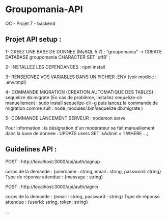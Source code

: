 # Groupomania-API
OC - Projet 7 - backend

## Projet API setup : 

1- CREEZ UNE BASE DE DONNEE (MySQL 5.7) : "groupomania"
  -> CREATE DATABASE groupomania CHARACTER SET 'utf8' ;

2- INSTALLEZ LES DEPENDANCES :
 npm install

3- RENSEIGNEZ VOS VARIABLES DANS UN FICHIER .ENV (voir modèle : .env.tmpl)


4- COMMANDE MIGRATION (CREATION AUTOMATIQUE DES TABLES) :
sequelize db:migrate
(En cas de problème, installez sequelize-cli manuellement : 
sudo install sequelize-cli -g
puis lancez la commande de migration comme suit : 
node_modules/.bin/sequelize db:migrate
)

5- COMMANDE LANCEMENT SERVEUR :
nodemon serve


Pour information : la désignation d'un modérateur se fait manuellement dans la base de donnée :
UPDATE users SET isAdmin = 1 WHERE ...;


## Guidelines API :

POST : http://localhost:3000/api/auth/signup

corps de la demande : {username : string, email : string, password: string}
Type de réponse attendue : {message : string}

POST : http://localhost:3000/api/auth/signin

corps de la demande : {email : string, password : string}
Type de réponse attendue : {userId: string, token: string}

...